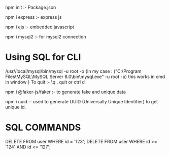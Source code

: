 npm init :- Package.json

npm i express :- express js

npm i ejs :- embedded javascript 

npm i mysql2 :- for mysql2 connection

# Using SQL for CLI
/usr//local/mysql/bin/mysql -u root -p
{in my case : ("C:\Program Files\MySQL\MySQL Server 8.0\bin\mysql.exe" -u root -p) this works in cmd in window }
To quit :- \q , quit or ctrl d 

npm i @faker-js/faker :- to generate fake and unique data

npm i uuid :- used to generate UUID (Universally Unique Identifier) to get unique id.















# SQL COMMANDS
DELETE FROM user WHERE id = '123';
DELETE FROM user WHERE id >= '124' AND id <= '127';